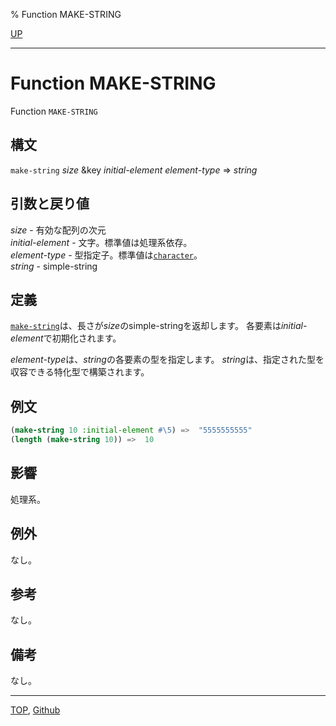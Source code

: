 % Function MAKE-STRING

[UP](16.2.html)  

---

# Function **MAKE-STRING**


Function `MAKE-STRING`


## 構文

`make-string` *size* &key *initial-element* *element-type* => *string*


## 引数と戻り値

*size* - 有効な配列の次元  
*initial-element* - 文字。標準値は処理系依存。  
*element-type* - 型指定子。標準値は[`character`](13.2.character-system-class.html)。  
*string* - simple-string


## 定義

[`make-string`](16.2.make-string.html)は、長さが*size*のsimple-stringを返却します。
各要素は*initial-element*で初期化されます。

*element-type*は、*string*の各要素の型を指定します。
*string*は、指定された型を収容できる特化型で構築されます。

## 例文

```lisp
(make-string 10 :initial-element #\5) =>  "5555555555"
(length (make-string 10)) =>  10
```

## 影響

処理系。


## 例外

なし。


## 参考

なし。


## 備考

なし。


---
[TOP](index.html),  [Github](https://github.com/nptcl/npt-japanese)

